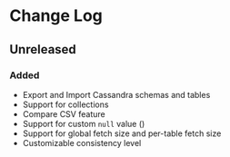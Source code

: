 # Change Log

## Unreleased
### Added
- Export and Import Cassandra schemas and tables
- Support for collections
- Compare CSV feature
- Support for custom `null` value ()
- Support for global fetch size and per-table fetch size
- Customizable consistency level
